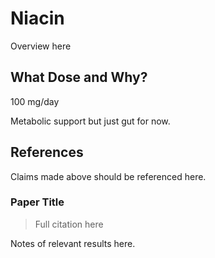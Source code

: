 # Niacin
Overview here

## What Dose and Why?
100 mg/day

Metabolic support but just gut for now.

## References
Claims made above should be referenced here.

### Paper Title
> Full citation here

Notes of relevant results here.